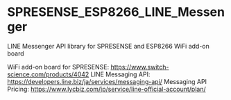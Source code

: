 # SPRESENSE_ESP8266_LINE_Messenger
LINE Messenger API library for SPRESENSE and ESP8266 WiFi add-on board 

WiFi add-on board for SPRESENSE: https://www.switch-science.com/products/4042
LINE Messaging API: https://developers.line.biz/ja/services/messaging-api/
Messaging API Pricing: https://www.lycbiz.com/jp/service/line-official-account/plan/
